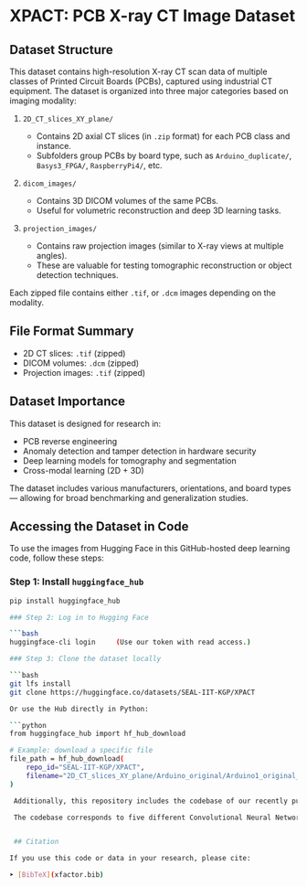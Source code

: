 
 XPACT: PCB X-ray CT Image Dataset
==================================

Dataset Structure
-----------------
This dataset contains high-resolution X-ray CT scan data of multiple classes of Printed Circuit Boards (PCBs), captured using industrial CT equipment. The dataset is organized into three major categories based on imaging modality:

1. `2D_CT_slices_XY_plane/`  
   - Contains 2D axial CT slices (in `.zip` format) for each PCB class and instance.
   - Subfolders group PCBs by board type, such as `Arduino_duplicate/`, `Basys3_FPGA/`, `RaspberryPi4/`, etc.

2. `dicom_images/`  
   - Contains 3D DICOM volumes of the same PCBs.
   - Useful for volumetric reconstruction and deep 3D learning tasks.

3. `projection_images/`  
   - Contains raw projection images (similar to X-ray views at multiple angles).
   - These are valuable for testing tomographic reconstruction or object detection techniques.

Each zipped file contains either `.tif`, or `.dcm` images depending on the modality.

File Format Summary
-------------------
- 2D CT slices: `.tif` (zipped)
- DICOM volumes: `.dcm` (zipped)
- Projection images: `.tif` (zipped)

Dataset Importance
------------------
This dataset is designed for research in:
- PCB reverse engineering
- Anomaly detection and tamper detection in hardware security
- Deep learning models for tomography and segmentation
- Cross-modal learning (2D + 3D)

The dataset includes various manufacturers, orientations, and board types — allowing for broad benchmarking and generalization studies.

Accessing the Dataset in Code
-----------------------------

To use the images from Hugging Face in this GitHub-hosted deep learning code, follow these steps:

### Step 1: Install `huggingface_hub`

```bash
pip install huggingface_hub

### Step 2: Log in to Hugging Face

```bash
huggingface-cli login     (Use our token with read access.)

### Step 3: Clone the dataset locally

```bash
git lfs install
git clone https://huggingface.co/datasets/SEAL-IIT-KGP/XPACT

Or use the Hub directly in Python:

```python
from huggingface_hub import hf_hub_download

# Example: download a specific file
file_path = hf_hub_download(
    repo_id="SEAL-IIT-KGP/XPACT",
    filename="2D_CT_slices_XY_plane/Arduino_original/Arduino1_original_set1.zip"
)

 Additionally, this repository includes the codebase of our recently published work "X-Factor: Deep Learning-based PCB Counterfeit Detection using X-ray CT Techniques for Hardware Assurance"

 The codebase corresponds to five different Convolutional Neural Network (CNN) models which are transfer-learned on ImageNet dataset and fine tuned for the specific X-ray CT dataset. 


 ## Citation

If you use this code or data in your research, please cite:

➤ [BibTeX](xfactor.bib)

